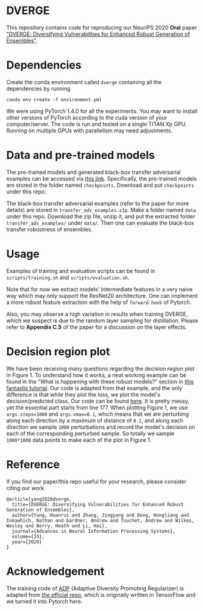 # DVERGE
This repository contains code for reproducing our NeurIPS 2020 **Oral** paper ["DVERGE: Diversifying Vulnerabilities for Enhanced Robust Generation of Ensembles"](https://papers.nips.cc/paper/2020/hash/3ad7c2ebb96fcba7cda0cf54a2e802f5-Abstract.html).

# Dependencies
Create the conda environment called `dverge` containing all the dependencies by running
```
conda env create -f environment.yml
```
We were using PyTorch 1.4.0 for all the experiments. You may want to install other versions of PyTorch according to the cuda version of your computer/server.
The code is run and tested on a single TITAN Xp GPU. Running on multiple GPUs with parallelism may need adjustments.

# Data and pre-trained models
The pre-trained models and generated black-box transfer adversarial examples can be accessed via [this link](https://drive.google.com/drive/folders/1i96Bk_bCWXhb7afSNp1t3woNjO1kAMDH?usp=sharing). Specifically, the pre-trained models are stored in the folder named `checkpoints`. Download and put `checkpoints` under this repo.

The black-box transfer adversarial examples (refer to the paper for more details) are stored in `transfer_adv_examples.zip`. Make a folder named `data` under this repo. Download the zip file, unzip it, and put the extracted folder `transfer_adv_examples/` under `data/`. Then one can evaluate the black-box transfer robustness of ensembles.

# Usage
Examples of training and evaluation scripts can be found in `scripts/training.sh` and `scripts/evaluation.sh`.

Note that for now we extract models' intermediate features in a very naive way which may only support the ResNet20 architecture. One can implement a more robust feature extraction with the help of `forward hook` of Pytorch.

Also, you may observe a high variation in results when training DVERGE, which we suspect is due to the random layer sampling for distillation. Please refer to **Appendix C.5** of the paper for a discussion on the layer effects.

# Decision region plot
We have been receiving many questions regarding the decision region plot in Figure 1. To understand how it works, a neat working example can be found in the "What is happening with these robust models?" section in [this fantastic tutorial](https://adversarial-ml-tutorial.org/adversarial_training/). Our code is adapted from that example, and the only difference is that while they plot the loss, we plot the model's decision/predicted class. Our code can be found [here](https://drive.google.com/file/d/1KNoQGTXm3g_RBwE0a6IkrlSks4Wez_tN/view). It is pretty messy, yet the essential part starts from line 177. When plotting Figure 1, we use `args.steps=1000` and `args.vmax=0.1`, which means that we are perturbing along each direction by a maximum of distance of `0.1`, and along each direction we sample `1000` perturbations and record the model's decision on each of the corresponding perturbed sample. So totally we sample `1000*1000` data points to make each of the plot in Figure 1.


# Reference
If you find our paper/this repo useful for your research, please consider citing our work.
```
@article{yang2020dverge,
  title={DVERGE: Diversifying Vulnerabilities for Enhanced Robust Generation of Ensembles},
  author={Yang, Huanrui and Zhang, Jingyang and Dong, Hongliang and Inkawhich, Nathan and Gardner, Andrew and Touchet, Andrew and Wilkes, Wesley and Berry, Heath and Li, Hai},
  journal={Advances in Neural Information Processing Systems},
  volume={33},
  year={2020}
}
```

# Acknowledgement
The training code of [ADP](https://arxiv.org/pdf/1901.08846.pdf) (Adaptive Diversity Promoting Regularizer) is adapted from [the official repo](https://github.com/P2333/Adaptive-Diversity-Promoting), which is originally written in TensorFlow and we turned it into Pytorch here.
